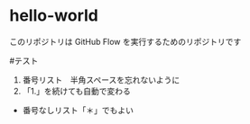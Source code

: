 # hello-world
このリポジトリは GitHub Flow を実行するためのリポジトリです　

#テスト　　

1. 番号リスト　半角スペースを忘れないように　　
1. 「1.」を続けても自動で変わる
- 番号なしリスト「＊」でもよい　　

